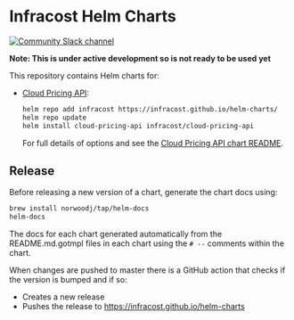 # Infracost Helm Charts

<a href="https://www.infracost.io/community-chat"><img alt="Community Slack channel" src="https://img.shields.io/badge/chat-Slack-%234a154b"/></a>

**Note: This is under active development so is not ready to be used yet**

This repository contains Helm charts for:
 * [Cloud Pricing API](https://github.com/infracost/cloud-pricing-api):

    ```sh
    helm repo add infracost https://infracost.github.io/helm-charts/
    helm repo update
    helm install cloud-pricing-api infracost/cloud-pricing-api
    ```

    For full details of options and see the [Cloud Pricing API chart README](https://github.com/infracost/helm-charts/blob/master/charts/cloud-pricing-api/README.md).

## Release

Before releasing a new version of a chart, generate the chart docs using:

```sh
brew install norwoodj/tap/helm-docs
helm-docs
```

The docs for each chart generated automatically from the README.md.gotmpl files in each chart using the `# --` comments within the chart.

When changes are pushed to master there is a GitHub action that checks if the version is bumped and if so:
 * Creates a new release
 * Pushes the release to https://infracost.github.io/helm-charts
